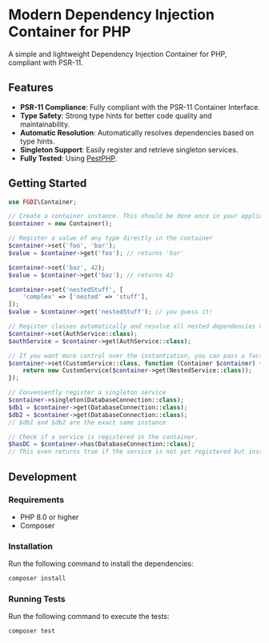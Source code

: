 # Modern Dependency Injection Container for PHP

A simple and lightweight Dependency Injection Container for PHP, compliant with PSR-11.

## Features
- **PSR-11 Compliance**: Fully compliant with the PSR-11 Container Interface.
- **Type Safety**: Strong type hints for better code quality and maintainability.
- **Automatic Resolution**: Automatically resolves dependencies based on type hints.
- **Singleton Support**: Easily register and retrieve singleton services.
- **Fully Tested**: Using [PestPHP](https://pestphp.com/).

## Getting Started

```php
use FGDI\Container;

// Create a container instance. This should be done once in your application.
$container = new Container();

// Register a value of any type directly in the container
$container->set('foo', 'bar');
$value = $container->get('foo'); // returns 'bar'

$container->set('baz', 42);
$value = $container->get('baz'); // returns 42

$container->set('nestedStuff', [
    'complex' => ['nested' => 'stuff'],
]);
$value = $container->get('nestedStuff'); // you guess it!

// Register classes automatically and resolve all nested dependencies needed
$container->set(AuthService::class);
$authService = $container->get(AuthService::class);

// If you want more control over the instantiation, you can pass a factory callback which returns an instanciated service
$container->set(CustomService::class, function (Container $container) {
    return new CustomService($container->get(NestedService::class));
});

// Conveniently register a singleton service
$container->singleton(DatabaseConnection::class);
$db1 = $container->get(DatabaseConnection::class);
$db2 = $container->get(DatabaseConnection::class);
// $db1 and $db2 are the exact same instance

// Check if a service is registered in the container.
$hasDC = $container->has(DatabaseConnection::class);
// This even returns true if the service is not yet registered but instantiable by the container
```

## Development

### Requirements
- PHP 8.0 or higher
- Composer

### Installation
Run the following command to install the dependencies:
```bash
composer install
```

### Running Tests
Run the following command to execute the tests:
```bash
composer test
```
